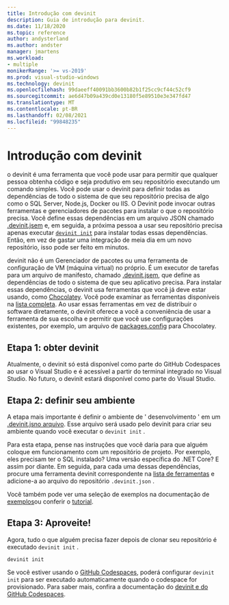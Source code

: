 ```yaml
---
title: Introdução com devinit
description: Guia de introdução para devinit.
ms.date: 11/18/2020
ms.topic: reference
author: andysterland
ms.author: andster
manager: jmartens
ms.workload:
- multiple
monikerRange: '>= vs-2019'
ms.prod: visual-studio-windows
ms.technology: devinit
ms.openlocfilehash: 99daeeff40091bb3600b82b1f25cc9cf44c52cf9
ms.sourcegitcommit: ae6d47b09a439cd0e13180f5e89510e3e347fd47
ms.translationtype: MT
ms.contentlocale: pt-BR
ms.lasthandoff: 02/08/2021
ms.locfileid: "99848235"
---
```

# <a name="getting-started-with-devinit"></a>Introdução com devinit

o devinit é uma ferramenta que você pode usar para permitir que qualquer pessoa obtenha código e seja produtivo em seu repositório executando um comando simples. Você pode usar o devinit para definir todas as dependências de todo o sistema de que seu repositório precisa de algo como o SQL Server, Node.js, Docker ou IIS. O Devinit pode invocar outras ferramentas e gerenciadores de pacotes para instalar o que o repositório precisa. Você define essas dependências em um arquivo JSON chamado [.devinit.jsem](devinit-json.md) e, em seguida, a próxima pessoa a usar seu repositório precisa apenas executar [`devinit init`](devinit-commands.md#init) para instalar todas essas dependências. Então, em vez de gastar uma integração de meia dia em um novo repositório, isso pode ser feito em minutos.

devinit não é um Gerenciador de pacotes ou uma ferramenta de configuração de VM (máquina virtual) no próprio. É um executor de tarefas para um arquivo de manifesto, chamado [.devinit.jsem](devinit-json.md), que define as dependências de todo o sistema de que seu aplicativo precisa. Para instalar essas dependências, o devinit usa ferramentas que você já deve estar usando, como [Chocolatey](https://chocolatey.org). Você pode examinar as ferramentas disponíveis na [lista completa](devinit-tool-list.md). Ao usar essas ferramentas em vez de distribuir o software diretamente, o devinit oferece a você a conveniência de usar a ferramenta de sua escolha e permitir que você use configurações existentes, por exemplo, um arquivo de [packages.config](https://chocolatey.org/docs/commands-install#packagesconfig) para Chocolatey.  

## <a name="step-1-get-devinit"></a>Etapa 1: obter devinit

Atualmente, o devinit só está disponível como parte do GitHub Codespaces ao usar o Visual Studio e é acessível a partir do terminal integrado no Visual Studio. No futuro, o devinit estará disponível como parte do Visual Studio.

## <a name="step-2-define-your-environment"></a>Etapa 2: definir seu ambiente

A etapa mais importante é definir o ambiente de ' desenvolvimento ' em um [.devinit.jsno arquivo](devinit-json.md). Esse arquivo será usado pelo devinit para criar seu ambiente quando você executar o `devinit init` .

Para esta etapa, pense nas instruções que você daria para que alguém coloque em funcionamento com um repositório de projeto. Por exemplo, eles precisam ter o SQL instalado? Uma versão específica do .NET Core? E assim por diante. Em seguida, para cada uma dessas dependências, procure uma ferramenta devinit correspondente na [lista de ferramentas](devinit-tool-list.md) e adicione-a ao arquivo do repositório `.devinit.json` .

Você também pode ver uma seleção de exemplos na documentação de [exemplos](sample-readme.md)ou conferir o [tutorial](tutorial.md).

## <a name="step-3-enjoy"></a>Etapa 3: Aproveite!

Agora, tudo o que alguém precisa fazer depois de clonar seu repositório é executado `devinit init` .

```console
devinit init
```

Se você estiver usando o [GitHub Codespaces](https://github.com/features/codespaces), poderá configurar `devinit init` para ser executado automaticamente quando o codespace for provisionado. Para saber mais, confira a documentação do [devinit e do GitHub Codespaces](devinit-and-codespaces.md).
